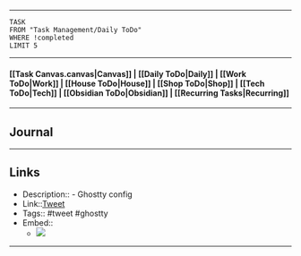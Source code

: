 
---
```dataview
TASK
FROM "Task Management/Daily ToDo"
WHERE !completed
LIMIT 5
```
---

#### [[Task Canvas.canvas|Canvas]] | [[Daily ToDo|Daily]] | [[Work ToDo|Work]] |  [[House ToDo|House]] |  [[Shop ToDo|Shop]] | [[Tech ToDo|Tech]] | [[Obsidian ToDo|Obsidian]] | [[Recurring Tasks|Recurring]] 
---
## Journal

---
## Links
- Description:: - Ghostty config
- Link::[Tweet](https://x.com/Adib_Hanna/status/1872657615131693350?t=Ol76QQiMsdS20m8mEk3VKw&s=19)
- Tags:: #tweet #ghostty
- Embed:: 
	- ![](https://x.com/Adib_Hanna/status/1872657615131693350?t=Ol76QQiMsdS20m8mEk3VKw&s=19)

 --- 
